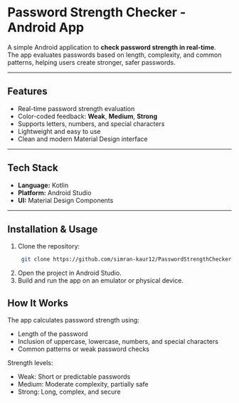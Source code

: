 # Password Strength Checker - Android App

A simple Android application to **check password strength in real-time**.  
The app evaluates passwords based on length, complexity, and common patterns, helping users create stronger, safer passwords.

---

## Features
- Real-time password strength evaluation
- Color-coded feedback: **Weak**, **Medium**, **Strong**
- Supports letters, numbers, and special characters
- Lightweight and easy to use
- Clean and modern Material Design interface
---

## Tech Stack
- **Language:** Kotlin  
- **Platform:** Android Studio  
- **UI:** Material Design Components  

---

## Installation & Usage
1. Clone the repository:
   ```bash
    git clone https://github.com/simran-kaur12/PasswordStrengthChecker.git

2. Open the project in Android Studio.
3. Build and run the app on an emulator or physical device.


## How It Works

The app calculates password strength using:
  * Length of the password
  * Inclusion of uppercase, lowercase, numbers, and special characters
  * Common patterns or weak password checks

Strength levels:
  * Weak: Short or predictable passwords
  * Medium: Moderate complexity, partially safe
  * Strong: Long, complex, and secure
